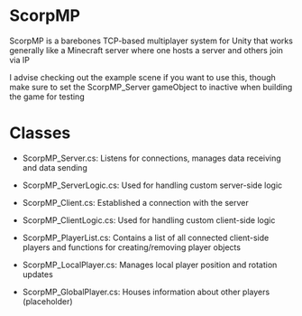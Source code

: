 # ScorpMP
ScorpMP is a barebones TCP-based multiplayer system for Unity that works generally like a Minecraft server where one hosts a server and others join via IP

I advise checking out the example scene if you want to use this, though make sure to set the ScorpMP_Server gameObject to inactive when building the game for testing


# Classes
- ScorpMP_Server.cs: Listens for connections, manages data receiving and data sending
- ScorpMP_ServerLogic.cs: Used for handling custom server-side logic

- ScorpMP_Client.cs: Established a connection with the server
- ScorpMP_ClientLogic.cs: Used for handling custom client-side logic

- ScorpMP_PlayerList.cs: Contains a list of all connected client-side players and functions for creating/removing player objects
- ScorpMP_LocalPlayer.cs: Manages local player position and rotation updates
- ScorpMP_GlobalPlayer.cs: Houses information about other players (placeholder)
